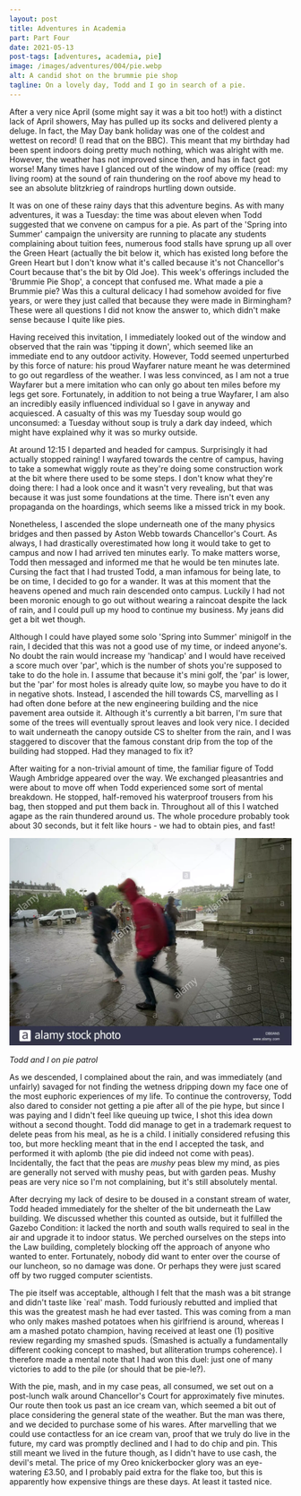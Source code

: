```yaml
---
layout: post
title: Adventures in Academia
part: Part Four
date: 2021-05-13
post-tags: [adventures, academia, pie]
image: /images/adventures/004/pie.webp
alt: A candid shot on the brummie pie shop
tagline: On a lovely day, Todd and I go in search of a pie.
---
```


After a very nice April (some might say it was a bit too hot!) with a distinct lack of April showers, May has pulled up its socks and delivered plenty a deluge.
In fact, the May Day bank holiday was one of the coldest and wettest on record!
(I read that on the BBC).
This meant that my birthday had been spent indoors doing pretty much nothing, which was alright with me.
However, the weather has not improved since then, and has in fact got worse!
Many times have I glanced out of the window of my office (read: my living room) at the sound of rain thundering on the roof above my head to see an absolute blitzkrieg of raindrops hurtling down outside.

It was on one of these rainy days that this adventure begins.
As with many adventures, it was a Tuesday: the time was about eleven when Todd suggested that we convene on campus for a pie.
As part of the 'Spring into Summer' campaign the university are running to placate any students complaining about tuition fees, numerous food stalls have sprung up all over the Green Heart (actually the bit below it, which has existed long before the Green Heart but I don't know what it's called because it's not Chancellor's Court because that's the bit by Old Joe).
This week's offerings included the 'Brummie Pie Shop', a concept that confused me.
What made a pie a Brummie pie?
Was this a cultural delicacy I had somehow avoided for five years, or were they just called that because they were made in Birmingham?
These were all questions I did not know the answer to, which didn't make sense because I quite like pies.

Having received this invitation, I immediately looked out of the window and observed that the rain was 'tipping it down', which seemed like an immediate end to any outdoor activity.
However, Todd seemed unperturbed by this force of nature: his proud Wayfarer nature meant he was determined to go out regardless of the weather.
I was less convinced, as I am not a true Wayfarer but a mere imitation who can only go about ten miles before my legs get sore.
Fortunately, in addition to not being a true Wayfarer, I am also an incredibly easily influenced individual so I gave in anyway and acquiesced.
A casualty of this was my Tuesday soup would go unconsumed: a Tuesday without soup is truly a dark day indeed, which might have explained why it was so murky outside.

At around 12:15 I departed and headed for campus.
Surprisingly it had actually stopped raining!
I wayfared towards the centre of campus, having to take a somewhat wiggly route as they're doing some construction work at the bit where there used to be some steps.
I don't know what they're doing there: I had a look once and it wasn't very revealing, but that was because it was just some foundations at the time.
There isn't even any propaganda on the hoardings, which seems like a missed trick in my book.

Nonetheless, I ascended the slope underneath one of the many physics bridges and then passed by Aston Webb towards Chancellor's Court.
As always, I had drastically overestimated how long it would take to get to campus and now I had arrived ten minutes early.
To make matters worse, Todd then messaged and informed me that he would be ten minutes late.
Cursing the fact that I had trusted Todd, a man infamous for being late, to be on time, I decided to go for a wander.
It was at this moment that the heavens opened and much rain descended onto campus.
Luckily I had not been moronic enough to go out without wearing a raincoat despite the lack of rain, and I could pull up my hood to continue my business.
My jeans did get a bit wet though.

Although I could have played some solo 'Spring into Summer' minigolf in the rain, I decided that this was not a good use of my time, or indeed anyone's.
No doubt the rain would increase my 'handicap' and I would have received a score much over 'par', which is the number of shots you're supposed to take to do the hole in.
I assume that because it's mini golf, the 'par' is lower, but the 'par' for most holes is already quite low, so maybe you have to do it in negative shots.
Instead, I ascended the hill towards CS, marvelling as I had often done before at the new engineering building and the nice pavement area outside it.
Although it's currently a bit barren, I'm sure that some of the trees will eventually sprout leaves and look very nice.
I decided to wait underneath the canopy outside CS to shelter from the rain, and I was staggered to discover that the famous constant drip from the top of the building had stopped.
Had they managed to fix it?

After waiting for a non-trivial amount of time, the familiar figure of Todd Waugh Ambridge appeared over the way.
We exchanged pleasantries and were about to move off when Todd experienced some sort of mental breakdown.
He stopped, half-removed his waterproof trousers from his bag, then stopped and put them back in.
Throughout all of this I watched agape as the rain thundered around us.
The whole procedure probably took about 30 seconds, but it felt like hours - we had to obtain pies, and fast!

![Todd and I rapidly approach the pies](/images/adventures/004/rain.webp)

*Todd and I on pie patrol*

As we descended, I complained about the rain, and was immediately (and unfairly) savaged for not finding the wetness dripping down my face one of the most euphoric experiences of my life.
To continue the controversy, Todd also dared to consider not getting a pie after all of the pie hype, but since I was paying and I didn't feel like queuing up twice, I shot this idea down without a second thought.
Todd did manage to get in a trademark request to delete peas from his meal, as he is a child.
I initially considered refusing this too, but more heckling meant that in the end I accepted the task, and performed it with aplomb (the pie did indeed not come with peas).
Incidentally, the fact that the peas are *mushy* peas blew my mind, as pies are generally not served with mushy peas, but with garden peas.
Mushy peas are very nice so I'm not complaining, but it's still absolutely mental.

After decrying my lack of desire to be doused in a constant stream of water, Todd headed immediately for the shelter of the bit underneath the Law building.
We discussed whether this counted as outside, but it fulfilled the Gazebo Condition: it lacked the north and south walls required to seal in the air and upgrade it to indoor status.
We perched ourselves on the steps into the Law building, completely blocking off the approach of anyone who wanted to enter.
Fortunately, nobody did want to enter over the course of our luncheon, so no damage was done.
Or perhaps they were just scared off by two rugged computer scientists.

The pie itself was acceptable, although I felt that the mash was a bit strange and didn't taste like `real' mash.
Todd furiously rebutted and implied that this was the greatest mash he had ever tasted.
This was coming from a man who only makes mashed potatoes when his girlfriend is around, whereas I am a mashed potato champion, having received at least one (1) positive review regarding my smashed spuds.
(Smashed is actually a fundamentally different cooking concept to mashed, but alliteration trumps coherence).
I therefore made a mental note that I had won this duel: just one of many victories to add to the pile (or should that be pie-le?).

With the pie, mash, and in my case peas, all consumed, we set out on a post-lunch walk around Chancellor's Court for approximately five minutes.
Our route then took us past an ice cream van, which seemed a bit out of place considering the general state of the weather.
But the man was there, and we decided to purchase some of his wares.
After marvelling that we could use contactless for an ice cream van, proof that we truly do live in the future, my card was promptly declined and I had to do chip and pin.
This still meant we lived in the future though, as I didn't have to use cash, the devil's metal.
The price of my Oreo knickerbocker glory was an eye-watering £3.50, and I probably paid extra for the flake too, but this is apparently how expensive things are these days.
At least it tasted nice.